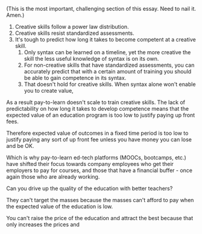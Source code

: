 (This is the most important, challenging section of this essay. Need to nail it. Amen.)

1. Creative skills follow a power law distribution.
2. Creative skills resist standardized assessments.
3. It's tough to predict how long it takes to become competent at a creative skill.
	1. Only syntax can be learned on a timeline, yet the more creative the skill the less useful knowledge of syntax is on its own.
	2. For non-creative skills that have standardized assessments, you can accurately predict that with a certain amount of training you should be able to gain competence in its syntax.
	3. That doesn't hold for creative skills. When syntax alone won't enable you to create value, 

As a result pay-to-learn doesn't scale to train creative skills. The lack of predictability on how long it takes to develop competence means that the expected value of an education program is too low to justify paying up front fees.

Therefore expected value of outcomes in a fixed time period is too low to justify paying any sort of up front fee unless you have money you can lose and be OK.

Which is why pay-to-learn ed-tech platforms (MOOCs, bootcamps, etc.) have shifted their focus towards company employees who get their employers to pay for courses, and those that have a financial buffer - once again those who are already working.

Can you drive up the quality of the education with better teachers?

They can't target the masses because the masses can't afford to pay when the expected value of the education is low.

You can't raise the price of the education and attract the best because that only increases the prices and 










